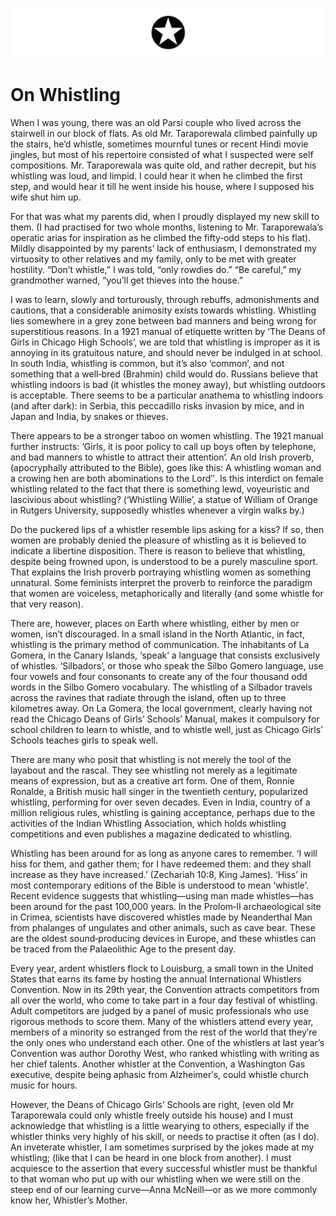[![](../../assets/banner.png)](http://srinivas.gs/)

# On Whistling   
   
When I was young, there was an old Parsi couple who lived across the stairwell in our block of flats. As old Mr. Taraporewala climbed painfully up the stairs, he’d whistle, sometimes mournful tunes or recent Hindi movie jingles, but most of his repertoire consisted of what I suspected were self compositions. Mr. Taraporewala was quite old, and rather decrepit, but his whistling was loud, and limpid. I could hear it when he climbed the first step, and would hear it till he went inside his house, where I supposed his wife shut him up.

For that was what my parents did, when I proudly displayed my new skill to them. (I had practised for two whole months, listening to Mr. Taraporewala’s operatic arias for inspiration as he climbed the fifty‐odd steps to his flat). Mildly disappointed by my parents’ lack of enthusiasm, I demonstrated my virtuosity to other relatives and my family, only to be met with greater hostility. “Don’t whistle,” I was told, “only rowdies do.” “Be careful,” my grandmother warned, “you’ll get thieves into the house.”

I was to learn, slowly and torturously, through rebuffs, admonishments and cautions, that a considerable animosity exists towards whistling. Whistling lies somewhere in a grey zone between bad manners and being wrong for superstitious reasons. In a 1921 manual of etiquette written by ‘The Deans of Girls in Chicago High Schools’, we are told that whistling is improper as it is annoying in its gratuitous nature, and should never be indulged in at school. In south India, whistling is common, but it’s also ‘common’, and not something that a well‐bred (Brahmin) child would do. Russians believe that whistling indoors is bad (it whistles the money away), but whistling outdoors is acceptable. There seems to be a particular anathema to whistling indoors (and after dark): in Serbia, this peccadillo risks invasion by mice, and in Japan and India, by snakes or thieves.

There appears to be a stronger taboo on women whistling. The 1921 manual further instructs: ‘Girls, it is poor policy to call up boys often by telephone, and bad manners to whistle to attract their attention’. An old Irish proverb, (apocryphally attributed to the Bible), goes like this: A whistling woman and a crowing hen are both abominations to the Lordʺ. Is this interdict on female whistling related to the fact that there is something lewd, voyeuristic and lascivious about whistling? (‘Whistling Willie’, a statue of William of Orange in Rutgers University, supposedly whistles whenever a virgin walks by.)

Do the puckered lips of a whistler resemble lips asking for a kiss? If so, then women are probably denied the pleasure of whistling as it is believed to
indicate a libertine disposition. There is reason to believe that whistling, despite being frowned upon, is understood to be a purely masculine sport. That explains the Irish proverb portraying whistling women as something unnatural. Some feminists interpret the proverb to reinforce the paradigm that women are voiceless, metaphorically and literally (and some whistle for that very reason).

There are, however, places on Earth where whistling, either by men or women, isn’t discouraged. In a small island in the North Atlantic, in fact, whistling is the primary method of communication. The inhabitants of La Gomera, in the Canary Islands, ‘speak’ a language that consists exclusively of whistles. ‘Silbadors’, or those who speak the Silbo Gomero language, use four vowels and four consonants to create any of the four thousand odd words in the Silbo Gomero vocabulary. The whistling of a Silbador travels across the ravines that radiate through the island, often up to three kilometres away. On La Gomera, the local government, clearly having not read the Chicago Deans of Girls’ Schools’ Manual, makes it compulsory for school children to learn to whistle, and to whistle well, just as Chicago Girls’ Schools teaches girls to speak well.

There are many who posit that whistling is not merely the tool of the layabout and the rascal. They see whistling not merely as a legitimate means of expression, but as a creative art form. One of them, Ronnie Ronalde, a British music hall singer in the twentieth century, popularized whistling, performing for over seven decades. Even in India, country of a million religious rules, whistling is gaining acceptance, perhaps due to the activities of the Indian Whistling Association, which holds whistling competitions and even publishes a magazine dedicated to whistling.

Whistling has been around for as long as anyone cares to remember. ‘I will hiss for them, and gather them; for I have redeemed them: and they shall increase as they have increased.’ (Zechariah 10:8, King James). ‘Hiss’ in most contemporary editions of the Bible is understood to mean ‘whistle’. Recent evidence suggests that whistling—using man made whistles—has been around for the past 100,000 years. In the Prolom‐II archaeological site in Crimea, scientists have discovered whistles made by Neanderthal Man from phalanges of ungulates and other animals, such as cave bear. These are the oldest sound‐producing devices in Europe, and these whistles can be traced from the Palaeolithic Age to the present day.

Every year, ardent whistlers flock to Louisburg, a small town in the United States that earns its fame by hosting the annual International Whistlers Convention. Now in its 29th year, the Convention attracts competitors from
all over the world, who come to take part in a four day festival of whistling. Adult competitors are judged by a panel of music professionals who use rigorous methods to score them. Many of the whistlers attend every year, members of a minority so estranged from the rest of the world that theyʹre the only ones who understand each other. One of the whistlers at last year’s Convention was author Dorothy West, who ranked whistling with writing as her chief talents. Another whistler at the Convention, a Washington Gas executive, despite being aphasic from Alzheimerʹs, could whistle church music for hours. 

However, the Deans of Chicago Girls’ Schools are right, (even old Mr Taraporewala could only whistle freely outside his house) and I must acknowledge that whistling is a little wearying to others, especially if the whistler thinks very highly of his skill, or needs to practise it often (as I do). An inveterate whistler, I am sometimes surprised by the jokes made at my whistling; (like that I can be heard in one block from another). I must acquiesce to the assertion that every successful whistler must be thankful to that woman who put up with our whistling when we were still on the steep end of our learning curve—Anna McNeill—or as we more commonly know her, Whistler’s Mother. 
        

  